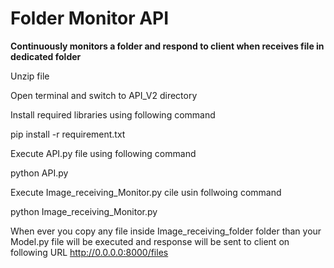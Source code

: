 # Folder Monitor API
**Continuously monitors a folder and respond to client when receives file in dedicated folder**


Unzip file

Open terminal and switch to API_V2 directory

Install required libraries using following command

pip install -r requirement.txt

Execute API.py file using following command

python API.py

Execute Image_receiving_Monitor.py cile usin follwoing command

python Image_receiving_Monitor.py

When ever you copy any file inside Image_receiving_folder folder than your Model.py file will be executed and response will be sent to client on following URL
http://0.0.0.0:8000/files

